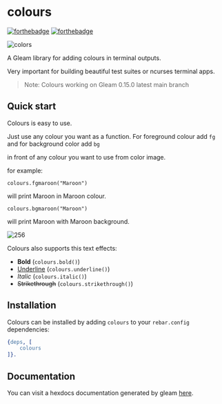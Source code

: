 # colours
[![forthebadge](https://forthebadge.com/images/badges/built-with-love.svg)](https://hex.pm/packages/colours) [![forthebadge](https://forthebadge.com/images/badges/check-it-out.svg)](https://hex.pm/packages/colours)

![colors](https://user-images.githubusercontent.com/22755228/114203916-48f7aa00-9961-11eb-82b1-fd5b540f28ff.jpeg)

A Gleam library for adding colours in terminal outputs.

Very important for building beautiful test suites or ncurses terminal apps.

> Note: Colours working on Gleam 0.15.0 latest main branch 

## Quick start

Colours is easy to use. 

Just use any colour you want as a function. For foreground colour add `fg` and for background color add `bg` 

in front of any colour you want to use from color image.

for example:

    colours.fgmaroon("Maroon")
 
 will print Maroon in Maroon colour.

    colours.bgmaroon("Maroon")
 
 will print Maroon with Maroon background.

![256](https://user-images.githubusercontent.com/22755228/66672471-04555a80-ec67-11e9-8c20-aa5d159bc320.png)

Colours also supports this text effects:

 - **Bold** (`colours.bold()`) 
 - <ins>Underline</ins> (`colours.underline()`)
 - *Italic* (`colours.italic()`)
 - ~~Strikethrough~~ (`colours.strikethrough()`)
 

## Installation

Colours can be installed by adding `colours` to your `rebar.config` dependencies:

```erlang
{deps, [
    colours
]}.
```

## Documentation 

You can visit a hexdocs documentation generated by gleam [here](https://hexdocs.pm/colours/).

